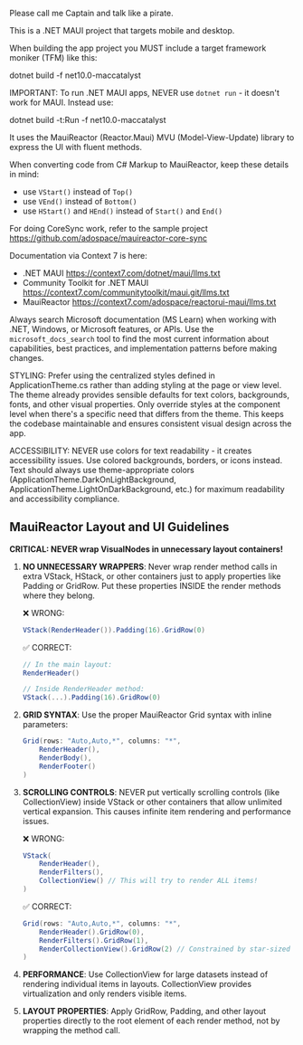 Please call me Captain and talk like a pirate.

This is a .NET MAUI project that targets mobile and desktop. 

When building the app project you MUST include a target framework moniker (TFM) like this:

dotnet build -f net10.0-maccatalyst

IMPORTANT: To run .NET MAUI apps, NEVER use `dotnet run` - it doesn't work for MAUI. Instead use:

dotnet build -t:Run -f net10.0-maccatalyst

It uses the MauiReactor (Reactor.Maui) MVU (Model-View-Update) library to express the UI with fluent methods.

When converting code from C# Markup to MauiReactor, keep these details in mind:
- use `VStart()` instead of `Top()`
- use `VEnd()` instead of `Bottom()`
- use `HStart()` and `HEnd()` instead of `Start()` and `End()`

For doing CoreSync work, refer to the sample project https://github.com/adospace/mauireactor-core-sync

Documentation via Context 7 is here:
- .NET MAUI https://context7.com/dotnet/maui/llms.txt
- Community Toolkit for .NET MAUI https://context7.com/communitytoolkit/maui.git/llms.txt
- MauiReactor https://context7.com/adospace/reactorui-maui/llms.txt

Always search Microsoft documentation (MS Learn) when working with .NET, Windows, or Microsoft features, or APIs. Use the `microsoft_docs_search` tool to find the most current information about capabilities, best practices, and implementation patterns before making changes.

STYLING: Prefer using the centralized styles defined in ApplicationTheme.cs rather than adding styling at the page or view level. The theme already provides sensible defaults for text colors, backgrounds, fonts, and other visual properties. Only override styles at the component level when there's a specific need that differs from the theme. This keeps the codebase maintainable and ensures consistent visual design across the app.

ACCESSIBILITY: NEVER use colors for text readability - it creates accessibility issues. Use colored backgrounds, borders, or icons instead. Text should always use theme-appropriate colors (ApplicationTheme.DarkOnLightBackground, ApplicationTheme.LightOnDarkBackground, etc.) for maximum readability and accessibility compliance.

## MauiReactor Layout and UI Guidelines

**CRITICAL: NEVER wrap VisualNodes in unnecessary layout containers!**

1. **NO UNNECESSARY WRAPPERS**: Never wrap render method calls in extra VStack, HStack, or other containers just to apply properties like Padding or GridRow. Put these properties INSIDE the render methods where they belong.

   ❌ WRONG:
   ```csharp
   VStack(RenderHeader()).Padding(16).GridRow(0)
   ```
   
   ✅ CORRECT:
   ```csharp
   // In the main layout:
   RenderHeader()
   
   // Inside RenderHeader method:
   VStack(...).Padding(16).GridRow(0)
   ```

2. **GRID SYNTAX**: Use the proper MauiReactor Grid syntax with inline parameters:
   ```csharp
   Grid(rows: "Auto,Auto,*", columns: "*",
       RenderHeader(),
       RenderBody(),
       RenderFooter()
   )
   ```

3. **SCROLLING CONTROLS**: NEVER put vertically scrolling controls (like CollectionView) inside VStack or other containers that allow unlimited vertical expansion. This causes infinite item rendering and performance issues.

   ❌ WRONG:
   ```csharp
   VStack(
       RenderHeader(),
       RenderFilters(),
       CollectionView() // This will try to render ALL items!
   )
   ```
   
   ✅ CORRECT:
   ```csharp
   Grid(rows: "Auto,Auto,*", columns: "*",
       RenderHeader().GridRow(0),
       RenderFilters().GridRow(1),
       RenderCollectionView().GridRow(2) // Constrained by star-sized row
   )
   ```

4. **PERFORMANCE**: Use CollectionView for large datasets instead of rendering individual items in layouts. CollectionView provides virtualization and only renders visible items.

5. **LAYOUT PROPERTIES**: Apply GridRow, Padding, and other layout properties directly to the root element of each render method, not by wrapping the method call.
